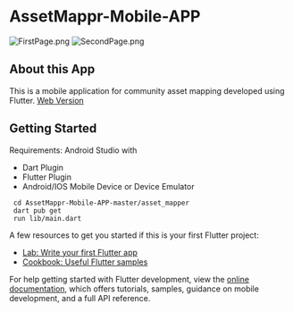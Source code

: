 # AssetMappr-Mobile-APP

![FirstPage.png](https://raw.github.com/cagehao/AssetMappr-Mobile-APP-master/master/firstPage.png)
![SecondPage.png](https://raw.github.com/cagehao/AssetMappr-Mobile-APP-master/master/SecondPage.png)

## About this App
This is a mobile application for community asset mapping developed using Flutter.  [Web Version](https://github.com/jameson-c/asset-mappr)

## Getting Started
Requirements:
Android Studio with
- Dart Plugin
- Flutter Plugin
- Android/IOS Mobile Device or Device Emulator

```
 cd AssetMappr-Mobile-APP-master/asset_mapper
 dart pub get
 run lib/main.dart
```


A few resources to get you started if this is your first Flutter project:

- [Lab: Write your first Flutter app](https://docs.flutter.dev/get-started/codelab)
- [Cookbook: Useful Flutter samples](https://docs.flutter.dev/cookbook)

For help getting started with Flutter development, view the
[online documentation](https://docs.flutter.dev/), which offers tutorials,
samples, guidance on mobile development, and a full API reference.
